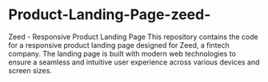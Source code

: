# Product-Landing-Page-zeed-
Zeed - Responsive Product Landing Page This repository contains the code for a responsive product landing page designed for Zeed, a fintech company. The landing page is built with modern web technologies to ensure a seamless and intuitive user experience across various devices and screen sizes.
